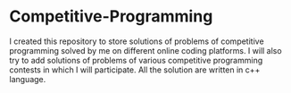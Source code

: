 # Competitive-Programming
I created this repository to store solutions of problems of competitive programming solved by me on different online coding platforms.
I will also try to add solutions of problems of various competitive programming contests in which I will participate. 
All the solution are written in c++ language.

